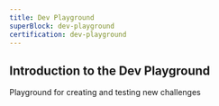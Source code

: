 ```yaml
---
title: Dev Playground
superBlock: dev-playground
certification: dev-playground
---
```


## Introduction to the Dev Playground

Playground for creating and testing new challenges

